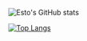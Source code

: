<!--
**estotriramdani/estotriramdani** is a ✨ _special_ ✨ repository because its `README.md` (this file) appears on your GitHub profile.

Here are some ideas to get you started:

- 🔭 I’m currently working on ...
- 🌱 I’m currently learning ...
- 👯 I’m looking to collaborate on ...
- 🤔 I’m looking for help with ...
- 💬 Ask me about ...
- 📫 How to reach me: ...
- 😄 Pronouns: ...
- ⚡ Fun fact: ...
-->

![Esto's GitHub stats](https://github-readme-stats.vercel.app/api?username=estotriramdani&show_icons=true&theme=dracula)

[![Top Langs](https://github-readme-stats.vercel.app/api/top-langs/?username=estotriramdani&hide=html,php&exclude_repo=healthy-asset,ehadc,halamanpersonal-backend,birutekno-studycase,backend-dtks-langonsari,langonsari,phpdasar,komikCI4)](https://github.com/anuraghazra/github-readme-stats)



